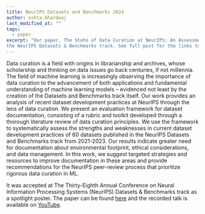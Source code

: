 ```yaml
---
title: NeurIPS Datasets and Benchmarks 2024
author: eshta-bhardwaj
last_modified_at: ""
tags: 
  - paper
excerpt: "Our paper, The State of Data Curation at NeurIPS: An Assessment of Dataset Development Practices in the Datasets and Benchmarks Track, has been accepted in 
the NeurIPS Datasets & Benchmarks track. See full post for the links to the paper and recorded talk."
---
```


Data curation is a field with origins in librarianship and archives, whose scholarship and thinking on data issues go back centuries, if not millennia. 
The field of machine learning is increasingly observing the importance of data curation to the advancement of both applications 
and fundamental understanding of machine learning models – evidenced not least by the creation of the Datasets and Benchmarks track itself. 
Our work provides an analysis of recent dataset development practices at NeurIPS through the lens of data curation. 
We present an evaluation framework for dataset documentation, consisting of a rubric and toolkit developed through a thorough 
literature review of data curation principles. We use the framework to systematically assess the strengths and weaknesses in 
current dataset development practices of 60 datasets published in the NeurIPS Datasets and Benchmarks track from 2021-2023. 
Our results indicate greater need for documentation about environmental footprint, ethical 
considerations, and data management. In this work, we suggest targeted strategies and resources to improve documentation in these areas and 
provide recommendations for the NeurIPS peer-review process that prioritize rigorous data curation in ML. 

It was accepted at The Thirty-Eighth Annual Conference on Neural Information Processing Systems (NeurIPS) Datasets & Benchmarks track as a spotlight poster. 
The paper can be found [here](https://arxiv.org/abs/2410.22473) and the recorded talk 
is available on [YouTube](https://youtu.be/uLsfFjbERAI). 
